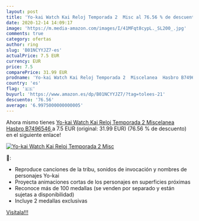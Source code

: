 ```yaml
---
layout: post
title: 'Yo-kai Watch Kai Reloj Temporada 2  Misc al 76.56 % de descuento'
date: 2020-12-14 14:09:17
image: 'https://m.media-amazon.com/images/I/41MFqt8cypL._SL200_.jpg'
comments: true
category: ofertas
author: ring
slug: 'B01NCYYJZ7-es'
actualPrice: 7.5 EUR
currency: EUR
price: 7.5
comparePrice: 31.99 EUR
prodname: 'Yo-kai Watch Kai Reloj Temporada 2  Miscelanea  Hasbro B7496546 '
country: 'es'
flag: '🇪🇸'
buyurl: 'https://www.amazon.es/dp/B01NCYYJZ7/?tag=tolees-21'
descuento: '76.56'
average: '6.9975000000000005'
---
```


Ahora mismo tienes [Yo-kai Watch Kai Reloj Temporada 2  Miscelanea  Hasbro B7496546 ](https://www.amazon.es/dp/B01NCYYJZ7/?tag=tolees-21) a 7.5 EUR (original: 31.99 EUR) (76.56 %  de descuento) en el siguiente enlace!

[![Yo-kai Watch Kai Reloj Temporada 2  Misc](https://m.media-amazon.com/images/I/41MFqt8cypL._SL200_.jpg)](https://www.amazon.es/dp/B01NCYYJZ7/?tag=tolees-21)

🔎:

- Reproduce canciones de la tribu, sonidos de invocación y nombres de personajes Yo-kai
- Proyecta animaciones cortas de los personajes en superficies próximas
- Reconoce más de 100 medallas (se venden por separado y están sujetas a disponibilidad)
- Incluye 2 medallas exclusivas

[Visítala!!!](https://www.amazon.es/dp/B01NCYYJZ7/?tag=tolees-21)
